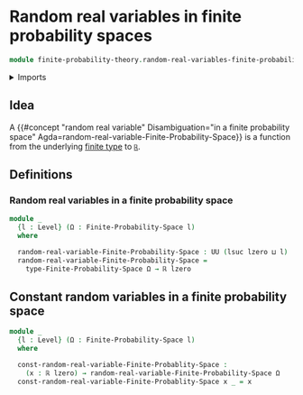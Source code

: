 # Random real variables in finite probability spaces

```agda
module finite-probability-theory.random-real-variables-finite-probability-spaces where
```

<details><summary>Imports</summary>

```agda
open import finite-probability-theory.finite-probability-spaces
open import finite-probability-theory.measures-on-finite-types
open import finite-probability-theory.probability-measures-on-finite-types

open import foundation.dependent-pair-types
open import foundation.empty-types
open import foundation.function-types
open import foundation.identity-types
open import foundation.inhabited-types
open import foundation.propositions
open import foundation.sets
open import foundation.subtypes
open import foundation.transport-along-identifications
open import foundation.universe-levels

open import group-theory.sums-of-finite-families-of-elements-abelian-groups

open import real-numbers.addition-real-numbers
open import real-numbers.dedekind-real-numbers
open import real-numbers.multiplication-real-numbers
open import real-numbers.positive-real-numbers
open import real-numbers.rational-real-numbers
open import real-numbers.strict-inequality-real-numbers

open import univalent-combinatorics.finite-types
```

</details>

## Idea

A
{{#concept "random real variable" Disambiguation="in a finite probability space" Agda=random-real-variable-Finite-Probability-Space}}
is a function from the underlying
[finite type](univalent-combinatorics.finite-types.md) to
[`ℝ`](real-numbers.dedekind-real-numbers.md).

## Definitions

### Random real variables in a finite probability space

```agda
module _
  {l : Level} (Ω : Finite-Probability-Space l)
  where

  random-real-variable-Finite-Probability-Space : UU (lsuc lzero ⊔ l)
  random-real-variable-Finite-Probability-Space =
    type-Finite-Probability-Space Ω → ℝ lzero
```

## Constant random variables in a finite probability space

```agda
module _
  {l : Level} (Ω : Finite-Probability-Space l)
  where

  const-random-real-variable-Finite-Probablity-Space :
    (x : ℝ lzero) → random-real-variable-Finite-Probability-Space Ω
  const-random-real-variable-Finite-Probablity-Space x _ = x
```
